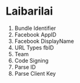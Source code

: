 Laibarilai
==========

1) Bundle Identifier  
2) Facebook AppID  
3) Facebook DisplayName 
4) URL Types fbID 
5) Team 
6) Code Signing 
7) Parse ID 
8) Parse Client Key 
